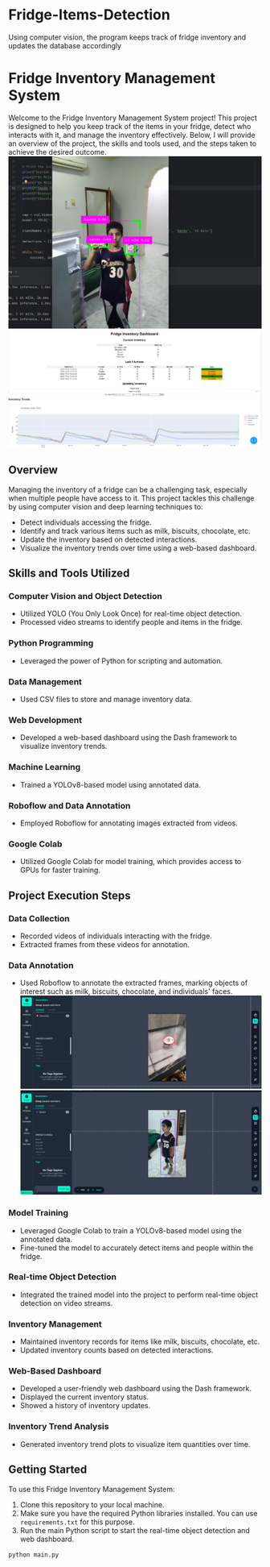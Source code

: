 # Fridge-Items-Detection
Using computer vision, the program keeps track of fridge inventory and updates the database accordingly

# Fridge Inventory Management System

Welcome to the Fridge Inventory Management System project! This project is designed to help you keep track of the items in your fridge, detect who interacts with it, and manage the inventory effectively. Below, I will provide an overview of the project, the skills and tools used, and the steps taken to achieve the desired outcome.
![detections](https://raw.githubusercontent.com/akalabri/Fridge-Items-Detection/main/Media/detections.png)
![dashboard](https://raw.githubusercontent.com/akalabri/Fridge-Items-Detection/695306cf8e92b93aa161c6a3cfc4bf387d1fdd23/Media/dashapp.png)

## Overview

Managing the inventory of a fridge can be a challenging task, especially when multiple people have access to it. This project tackles this challenge by using computer vision and deep learning techniques to:

- Detect individuals accessing the fridge.
- Identify and track various items such as milk, biscuits, chocolate, etc.
- Update the inventory based on detected interactions.
- Visualize the inventory trends over time using a web-based dashboard.

## Skills and Tools Utilized

### Computer Vision and Object Detection
- Utilized YOLO (You Only Look Once) for real-time object detection.
- Processed video streams to identify people and items in the fridge.

### Python Programming
- Leveraged the power of Python for scripting and automation.

### Data Management
- Used CSV files to store and manage inventory data.

### Web Development
- Developed a web-based dashboard using the Dash framework to visualize inventory trends.

### Machine Learning
- Trained a YOLOv8-based model using annotated data.

### Roboflow and Data Annotation
- Employed Roboflow for annotating images extracted from videos.

### Google Colab
- Utilized Google Colab for model training, which provides access to GPUs for faster training.

## Project Execution Steps

### Data Collection
- Recorded videos of individuals interacting with the fridge.
- Extracted frames from these videos for annotation.

### Data Annotation
- Used Roboflow to annotate the extracted frames, marking objects of interest such as milk, biscuits, chocolate, and individuals' faces.
![annotate](https://raw.githubusercontent.com/akalabri/Fridge-Items-Detection/main/Media/annotating%20chocolate%20.png)
![annotate1](https://raw.githubusercontent.com/akalabri/Fridge-Items-Detection/main/Media/roboflow_annotating.png)
### Model Training
- Leveraged Google Colab to train a YOLOv8-based model using the annotated data.
- Fine-tuned the model to accurately detect items and people within the fridge.

### Real-time Object Detection
- Integrated the trained model into the project to perform real-time object detection on video streams.

### Inventory Management
- Maintained inventory records for items like milk, biscuits, chocolate, etc.
- Updated inventory counts based on detected interactions.

### Web-Based Dashboard
- Developed a user-friendly web dashboard using the Dash framework.
- Displayed the current inventory status.
- Showed a history of inventory updates.

### Inventory Trend Analysis
- Generated inventory trend plots to visualize item quantities over time.

## Getting Started

To use this Fridge Inventory Management System:

1. Clone this repository to your local machine.
2. Make sure you have the required Python libraries installed. You can use `requirements.txt` for this purpose.
3. Run the main Python script to start the real-time object detection and web dashboard.

```bash
python main.py
